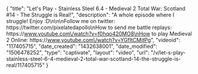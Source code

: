 {
    "title": "Let's Play - Stainless Steel 6.4 - Medieval 2 Total War: Scotland #14 - The Struggle is Real!",
    "description": "A whole episode where I struggle! Enjoy :D\n\n\nFollow me on twitter: https:\/\/twitter.com\/pixelatedapollo\nHow to send me battle replays: https:\/\/www.youtube.com\/watch?v=f0hqo420MO8\nHow to play Medieval 2 Online: https:\/\/www.youtube.com\/watch?v=YGfItCMitPg",
    "videoid": "117405715",
    "date_created": "1432638001",
    "date_modified": "1506478252",
    "type": "captivate",
    "layout": "video",
    "url": "\/v\/let-s-play-stainless-steel-6-4-medieval-2-total-war-scotland-14-the-struggle-is-real\/117405715"
}